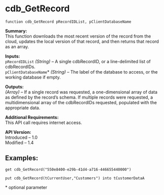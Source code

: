 cdb_GetRecord
===
`function cdb_GetRecord pRecordIDList, pClientDatabaseName`

**Summary:**  
This function downloads the most recent version of the record from the cloud, updates the local version of that record, and then returns that record as an array.

**Inputs:**  
`pRecordIDList` *(String)* – A single cdbRecordID, or a line-delimited list of cdbRecordIDs.  
`pClientDatabaseName`\* *(String)* – The label of the database to access, or the working database if empty.

**Outputs:**  
*(Array)* – If a single record was requested, a one-dimensional array of data as defined by the record’s schema. If multiple records were requested, a multidimensional array of the cdbRecordIDs requested, populated with the appropriate data.

**Additional Requirements:**  
This API call requires internet access.

**API Version:**  
Introduced – 1.0  
Modified – 1.4

**Examples:**
---
```
get cdb_GetRecord("550e8400-e29b-41d4-a716-446655440000")
```

```
put cdb_GetRecord(tCurrentUser,"Customers") into tCustomerDataA
```

\* optional parameter